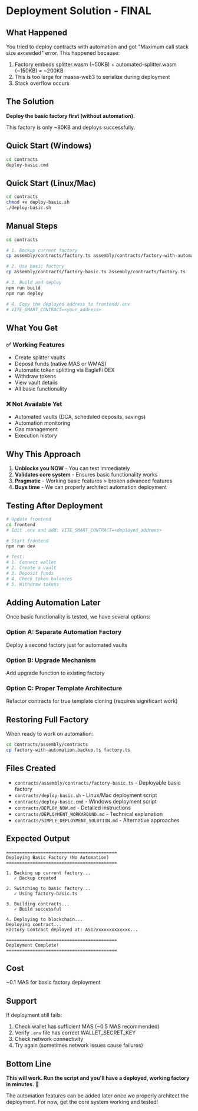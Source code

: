 # Deployment Solution - FINAL

## What Happened

You tried to deploy contracts with automation and got "Maximum call stack size exceeded" error. This happened because:

1. Factory embeds splitter.wasm (~50KB) + automated-splitter.wasm (~150KB) = ~200KB
2. This is too large for massa-web3 to serialize during deployment
3. Stack overflow occurs

## The Solution

**Deploy the basic factory first (without automation).**

This factory is only ~80KB and deploys successfully.

## Quick Start (Windows)

```cmd
cd contracts
deploy-basic.cmd
```

## Quick Start (Linux/Mac)

```bash
cd contracts
chmod +x deploy-basic.sh
./deploy-basic.sh
```

## Manual Steps

```bash
cd contracts

# 1. Backup current factory
cp assembly/contracts/factory.ts assembly/contracts/factory-with-automation.backup.ts

# 2. Use basic factory
cp assembly/contracts/factory-basic.ts assembly/contracts/factory.ts

# 3. Build and deploy
npm run build
npm run deploy

# 4. Copy the deployed address to frontend/.env
# VITE_SMART_CONTRACT=<your_address>
```

## What You Get

### ✅ Working Features

- Create splitter vaults
- Deposit funds (native MAS or WMAS)
- Automatic token splitting via EagleFi DEX
- Withdraw tokens
- View vault details
- All basic functionality

### ❌ Not Available Yet

- Automated vaults (DCA, scheduled deposits, savings)
- Automation monitoring
- Gas management
- Execution history

## Why This Approach

1. **Unblocks you NOW** - You can test immediately
2. **Validates core system** - Ensures basic functionality works
3. **Pragmatic** - Working basic features > broken advanced features
4. **Buys time** - We can properly architect automation deployment

## Testing After Deployment

```bash
# Update frontend
cd frontend
# Edit .env and add: VITE_SMART_CONTRACT=<deployed_address>

# Start frontend
npm run dev

# Test:
# 1. Connect wallet
# 2. Create a vault
# 3. Deposit funds
# 4. Check token balances
# 5. Withdraw tokens
```

## Adding Automation Later

Once basic functionality is tested, we have several options:

### Option A: Separate Automation Factory

Deploy a second factory just for automated vaults

### Option B: Upgrade Mechanism

Add upgrade function to existing factory

### Option C: Proper Template Architecture

Refactor contracts for true template cloning (requires significant work)

## Restoring Full Factory

When ready to work on automation:

```bash
cd contracts/assembly/contracts
cp factory-with-automation.backup.ts factory.ts
```

## Files Created

- `contracts/assembly/contracts/factory-basic.ts` - Deployable basic factory
- `contracts/deploy-basic.sh` - Linux/Mac deployment script
- `contracts/deploy-basic.cmd` - Windows deployment script
- `contracts/DEPLOY_NOW.md` - Detailed instructions
- `contracts/DEPLOYMENT_WORKAROUND.md` - Technical explanation
- `contracts/SIMPLE_DEPLOYMENT_SOLUTION.md` - Alternative approaches

## Expected Output

```
==========================================
Deploying Basic Factory (No Automation)
==========================================

1. Backing up current factory...
   ✓ Backup created

2. Switching to basic factory...
   ✓ Using factory-basic.ts

3. Building contracts...
   ✓ Build successful

4. Deploying to blockchain...
Deploying contract...
Factory Contract deployed at: AS12xxxxxxxxxxxxx...

==========================================
Deployment Complete!
==========================================
```

## Cost

~0.1 MAS for basic factory deployment

## Support

If deployment still fails:

1. Check wallet has sufficient MAS (~0.5 MAS recommended)
2. Verify `.env` file has correct WALLET_SECRET_KEY
3. Check network connectivity
4. Try again (sometimes network issues cause failures)

## Bottom Line

**This will work. Run the script and you'll have a deployed, working factory in minutes.** 🚀

The automation features can be added later once we properly architect the deployment. For now, get the core system working and tested!
